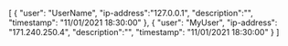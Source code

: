[
	{
		"user": "UserName",
		"ip-address":"127.0.0.1",
		"description":"",
		"timestamp": "11/01/2021 18:30:00"
	},
	{
		"user": "MyUser",
		"ip-address": "171.240.250.4",
		"description":"",
		"timestamp": "11/01/2021 18:30:00"
	}
]
